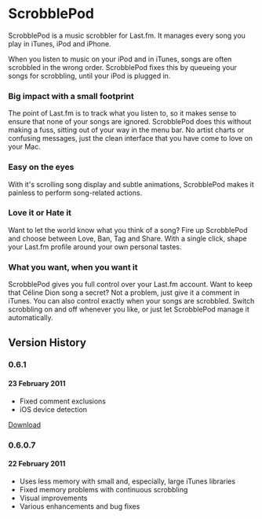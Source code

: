 # ScrobblePod

ScrobblePod is a music scrobbler for Last.fm. It manages every song you play in iTunes, iPod and iPhone.

When you listen to music on your iPod and in iTunes, songs are often scrobbled in the wrong order. ScrobblePod fixes this by queueing your songs for scrobbling, until your iPod is plugged in.

### Big impact with a small footprint
The point of Last.fm is to track what you listen to, so it makes sense to ensure that none of your songs are ignored. ScrobblePod does this without making a fuss, sitting out of your way in the menu bar. No artist charts or confusing messages, just the clean interface that you have come to love on your Mac.

### Easy on the eyes
With it's scrolling song display and subtle animations, ScrobblePod makes it painless to perform song-related actions.

### Love it or Hate it
Want to let the world know what you think of a song? Fire up ScrobblePod and choose between Love, Ban, Tag and Share. With a single click, shape your Last.fm profile around your own personal tastes. 

### What you want, when you want it
ScrobblePod gives you full control over your Last.fm account. Want to keep that Céline Dion song a secret? Not a problem, just give it a comment in iTunes. 
You can also control exactly when your songs are scrobbled. Switch scrobbling on and off whenever you like, or just let ScrobblePod manage it automatically. 

## Version History

### 0.6.1
#### 23 February 2011

* Fixed comment exclusions
* iOS device detection

[Download][0.6.1]

[0.6.1]: http://mmrr.fi/scrobblepod/download/0.6.1

### 0.6.0.7
#### 22 February 2011

* Uses less memory with small and, especially, large iTunes libraries
* Fixed memory problems with continuous scrobbling
* Visual improvements
* Various enhancements and bug fixes